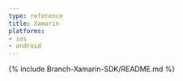 ```yaml
---
type: reference
title: Xamarin
platforms:
- ios
- android
---
```


{% include Branch-Xamarin-SDK/README.md %}
